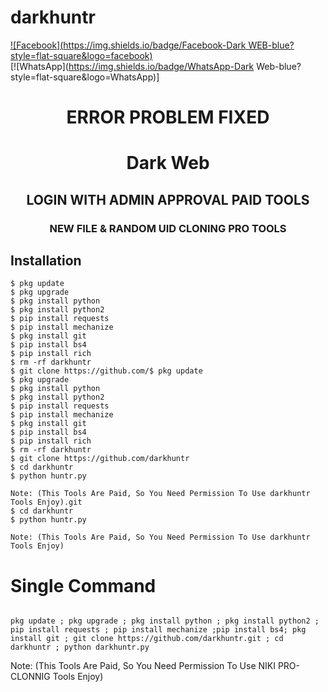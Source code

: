 # darkhuntr
<b></b>[![Facebook](https://img.shields.io/badge/Facebook-Dark WEB-blue?style=flat-square&logo=facebook)](https://www.https://www.facebook.com/TheLostDevilKing?mibextid=ZbWKwL)<br> [![WhatsApp](https://img.shields.io/badge/WhatsApp-Dark Web-blue?style=flat-square&logo=WhatsApp)]

<h1 align="center"> ERROR PROBLEM FIXED </h1>

<h1 align="center"> Dark Web</h1>

<h2 align="center"> LOGIN WITH ADMIN APPROVAL PAID TOOLS</h2>


<h3 align="center"> NEW FILE & RANDOM UID CLONING PRO TOOLS</h3>

 
## <b>Installation</b>

```
$ pkg update
$ pkg upgrade
$ pkg install python
$ pkg install python2
$ pip install requests
$ pip install mechanize
$ pkg install git
$ pip install bs4
$ pip install rich
$ rm -rf darkhuntr
$ git clone https://github.com/$ pkg update
$ pkg upgrade
$ pkg install python
$ pkg install python2
$ pip install requests
$ pip install mechanize
$ pkg install git
$ pip install bs4
$ pip install rich
$ rm -rf darkhuntr
$ git clone https://github.com/darkhuntr
$ cd darkhuntr 
$ python huntr.py

Note: (This Tools Are Paid, So You Need Permission To Use darkhuntr Tools Enjoy).git
$ cd darkhuntr 
$ python huntr.py

Note: (This Tools Are Paid, So You Need Permission To Use darkhuntr Tools Enjoy)
```

# Single Command 

```

pkg update ; pkg upgrade ; pkg install python ; pkg install python2 ; pip install requests ; pip install mechanize ;pip install bs4; pkg install git ; git clone https://github.com/darkhuntr.git ; cd darkhuntr ; python darkhuntr.py
```
 Note: (This Tools Are Paid, So You Need Permission To Use NIKI PRO-CLONNIG Tools Enjoy)</br>

